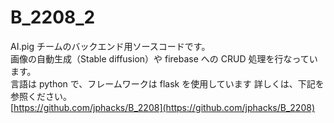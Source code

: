 # B_2208_2

AI.pig チームのバックエンド用ソースコードです。<br>
画像の自動生成（Stable diffusion）や firebase への CRUD 処理を行なっています。<br>
言語は python で、フレームワークは flask を使用しています
詳しくは、下記を参照ください。<br>
[https://github.com/jphacks/B_2208](https://github.com/jphacks/B_2208)
